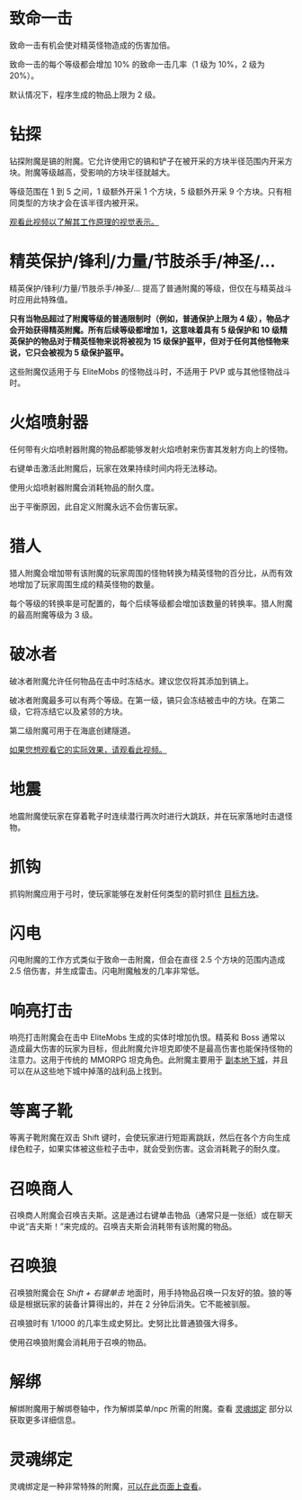 # 致命一击

致命一击有机会使对精英怪物造成的伤害加倍。

致命一击的每个等级都会增加 10% 的致命一击几率（1 级为 10%，2 级为 20%）。

默认情况下，程序生成的物品上限为 2 级。

# 钻探

钻探附魔是镐的附魔。它允许使用它的镐和铲子在被开采的方块半径范围内开采方块。附魔等级越高，受影响的方块半径就越大。

等级范围在 1 到 5 之间，1 级额外开采 1 个方块，5 级额外开采 9 个方块。只有相同类型的方块才会在该半径内被开采。

[观看此视频以了解其工作原理的视觉表示。](https://youtu.be/CM78o_-Aa0s)

# 精英保护/锋利/力量/节肢杀手/神圣/...

精英保护/锋利/力量/节肢杀手/神圣/... 提高了普通附魔的等级，但仅在与精英战斗时应用此特殊值。

**只有当物品超过了附魔等级的普通限制时（例如，普通保护上限为 4 级），物品才会开始获得精英附魔。所有后续等级都增加 1，这意味着具有 5 级保护和 10 级精英保护的物品对于精英怪物来说将被视为 15 级保护盔甲，但对于任何其他怪物来说，它只会被视为 5 级保护盔甲。**

这些附魔仅适用于与 EliteMobs 的怪物战斗时，不适用于 PVP 或与其他怪物战斗时。

# 火焰喷射器

任何带有火焰喷射器附魔的物品都能够发射火焰喷射来伤害其发射方向上的怪物。

右键单击激活此附魔后，玩家在效果持续时间内将无法移动。

使用火焰喷射器附魔会消耗物品的耐久度。

出于平衡原因，此自定义附魔永远不会伤害玩家。

# 猎人

猎人附魔会增加带有该附魔的玩家周围的怪物转换为精英怪物的百分比，从而有效地增加了玩家周围生成的精英怪物的数量。

每个等级的转换率是可配置的，每个后续等级都会增加该数量的转换率。猎人附魔的最高附魔等级为 3 级。

# 破冰者

破冰者附魔允许任何物品在击中时冻结水。建议您仅将其添加到镐上。

破冰者附魔最多可以有两个等级。在第一级，镐只会冻结被击中的方块。在第二级，它将冻结它以及紧邻的方块。

第二级附魔可用于在海底创建隧道。

[如果您想观看它的实际效果，请观看此视频。](https://youtu.be/k206wfEBCqs)

# 地震

地震附魔使玩家在穿着靴子时连续潜行两次时进行大跳跃，并在玩家落地时击退怪物。

# 抓钩

抓钩附魔应用于弓时，使玩家能够在发射任何类型的箭时抓住 [目标方块](https://minecraft.fandom.com/wiki/Target)。

# 闪电

闪电附魔的工作方式类似于致命一击附魔，但会在直径 2.5 个方块的范围内造成 2.5 倍伤害，并生成雷击。闪电附魔触发的几率非常低。

# 响亮打击

响亮打击附魔会在击中 EliteMobs 生成的实体时增加仇恨。精英和 Boss 通常以造成最大伤害的玩家为目标，但此附魔允许坦克即使不是最高伤害也能保持怪物的注意力。这用于传统的 MMORPG 坦克角色。此附魔主要用于 [副本地下城]($language$/EliteMobs/building_for_elitemobs.md&section=instanced-dungeons)，并且可以在从这些地下城中掉落的战利品上找到。

# 等离子靴

等离子靴附魔在双击 Shift 键时，会使玩家进行短距离跳跃，然后在各个方向生成绿色粒子，如果实体被这些粒子击中，就会受到伤害。这会消耗靴子的耐久度。

# 召唤商人

召唤商人附魔会召唤吉夫斯。这是通过右键单击物品（通常只是一张纸）或在聊天中说“吉夫斯！”来完成的。召唤吉夫斯会消耗带有该附魔的物品。

# 召唤狼

召唤狼附魔会在 *Shift + 右键单击* 地面时，用手持物品召唤一只友好的狼。狼的等级是根据玩家的装备计算得出的，并在 2 分钟后消失。它不能被驯服。

召唤狼时有 1/1000 的几率生成史努比。史努比比普通狼强大得多。

使用召唤狼附魔会消耗用于召唤的物品。

# 解绑

解绑附魔用于解绑卷轴中，作为解绑菜单/npc 所需的附魔。查看 [灵魂绑定](#灵魂绑定) 部分以获取更多详细信息。

# 灵魂绑定

灵魂绑定是一种非常特殊的附魔，[可以在此页面上查看]($language$/elitemobs/soulbind.md)。





